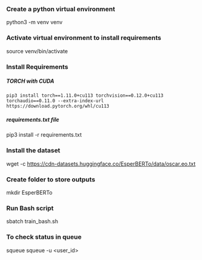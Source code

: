 ### Create a python virtual environment

python3 -m venv venv

### Activate virtual environment to install requirements

source venv/bin/activate 

### Install Requirements 

##### TORCH with CUDA 

`pip3 install torch==1.11.0+cu113 torchvision==0.12.0+cu113 torchaudio==0.11.0 --extra-index-url https://download.pytorch.org/whl/cu113`

##### requirements.txt file

pip3 install -r requirements.txt

### Install the dataset
wget -c https://cdn-datasets.huggingface.co/EsperBERTo/data/oscar.eo.txt

### Create folder to store outputs
mkdir EsperBERTo

### Run Bash script
sbatch train_bash.sh

### To check status in queue
squeue
squeue -u <user_id>


